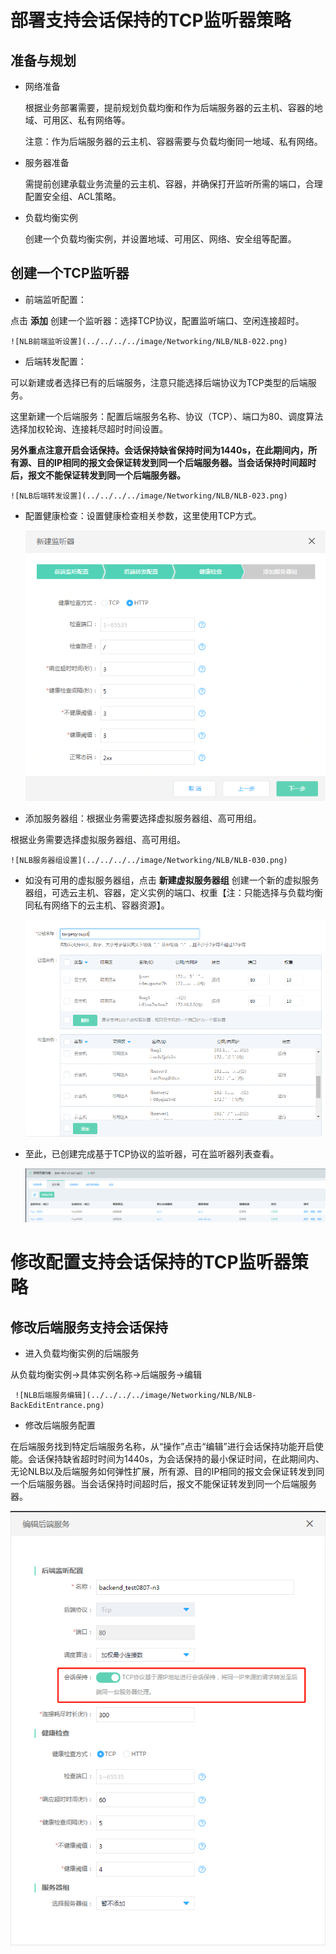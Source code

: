 # 部署支持会话保持的TCP监听器策略

## 准备与规划

- 网络准备

	根据业务部署需要，提前规划负载均衡和作为后端服务器的云主机、容器的地域、可用区、私有网络等。
	
	注意：作为后端服务器的云主机、容器需要与负载均衡同一地域、私有网络。

- 服务器准备

	需提前创建承载业务流量的云主机、容器，并确保打开监听所需的端口，合理配置安全组、ACL策略。

- 负载均衡实例

	创建一个负载均衡实例，并设置地域、可用区、网络、安全组等配置。

## 创建一个TCP监听器

- 前端监听配置：
	
点击 **添加** 创建一个监听器：选择TCP协议，配置监听端口、空闲连接超时。

	![NLB前端监听设置](../../../../image/Networking/NLB/NLB-022.png)

- 后端转发配置：

可以新建或者选择已有的后端服务，注意只能选择后端协议为TCP类型的后端服务。
	
这里新建一个后端服务：配置后端服务名称、协议（TCP）、端口为80、调度算法选择加权轮询、连接耗尽超时时间设置。

 **另外重点注意开启会话保持。会话保持缺省保持时间为1440s，在此期间内，所有源、目的IP相同的报文会保证转发到同一个后端服务器。当会话保持时间超时后，报文不能保证转发到同一个后端服务器。**

	![NLB后端转发设置](../../../../image/Networking/NLB/NLB-023.png)

- 配置健康检查：设置健康检查相关参数，这里使用TCP方式。

	![NLB健康检查设置](../../../../image/Networking/NLB/NLB-029.png)

- 添加服务器组：根据业务需要选择虚拟服务器组、高可用组。

根据业务需要选择虚拟服务器组、高可用组。

	![NLB服务器组设置](../../../../image/Networking/NLB/NLB-030.png)

- 如没有可用的虚拟服务器组，点击 **新建虚拟服务器组** 创建一个新的虚拟服务器组，可选云主机、容器，定义实例的端口、权重【注：只能选择与负载均衡同私有网络下的云主机、容器资源】。

	![NLB虚拟服务器组设置](../../../../image/Networking/NLB/NLB-079.png)

- 至此，已创建完成基于TCP协议的监听器，可在监听器列表查看。

	![NLB监听器列表页](../../../../image/Networking/NLB/NLB-057.png)

# 修改配置支持会话保持的TCP监听器策略

## 修改后端服务支持会话保持

- 进入负载均衡实例的后端服务

从负载均衡实例->具体实例名称->后端服务->编辑
  
     ![NLB后端服务编辑](../../../../image/Networking/NLB/NLB-BackEditEntrance.png)

- 修改后端服务配置

在后端服务找到特定后端服务名称，从“操作”点击“编辑”进行会话保持功能开启使能。会话保持缺省超时时间为1440s，为会话保持的最小保证时间，在此期间内、无论NLB以及后端服务如何弹性扩展，所有源、目的IP相同的报文会保证转发到同一个后端服务器。当会话保持时间超时后，报文不能保证转发到同一个后端服务器。

   ![NLB会话保持修改](../../../../image/Networking/NLB/NLB-BackSessionSticky.png)


